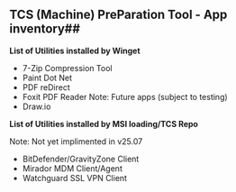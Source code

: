 ## TCS (Machine) PreParation Tool - App inventory##

**List of Utilities installed by Winget**

+ 7-Zip Compression Tool
+ Paint Dot Net
+ PDF reDirect
+ Foxit PDF Reader
Note: Future apps (subject to testing)
+ Draw.io

**List of Utilities installed by MSI loading/TCS Repo**

Note: Not yet implimented in v25.07
+ BitDefender/GravityZone Client
+ Mirador MDM Client/Agent
+ Watchguard SSL VPN Client
